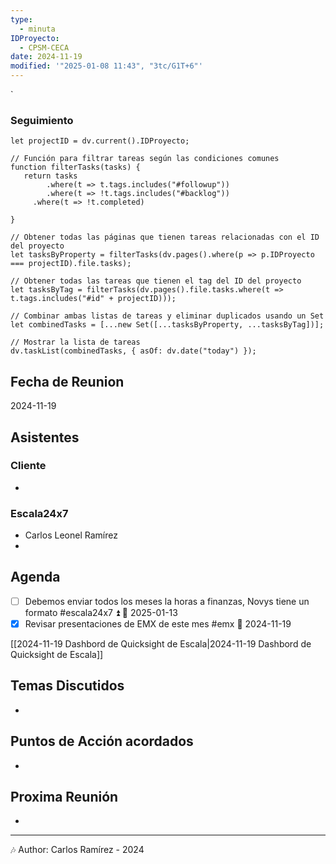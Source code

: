 ```yaml
---
type:
  - minuta
IDProyecto:
  - CPSM-CECA
date: 2024-11-19
modified: '"2025-01-08 11:43", "3tc/G1T+6"'
---
```

`

### Seguimiento

```dataviewjs
let projectID = dv.current().IDProyecto;

// Función para filtrar tareas según las condiciones comunes
function filterTasks(tasks) {
   return tasks
        .where(t => t.tags.includes("#followup"))
        .where(t => !t.tags.includes("#backlog"))
     .where(t => !t.completed)
        
}

// Obtener todas las páginas que tienen tareas relacionadas con el ID del proyecto
let tasksByProperty = filterTasks(dv.pages().where(p => p.IDProyecto === projectID).file.tasks);

// Obtener todas las tareas que tienen el tag del ID del proyecto
let tasksByTag = filterTasks(dv.pages().file.tasks.where(t => t.tags.includes("#id" + projectID)));

// Combinar ambas listas de tareas y eliminar duplicados usando un Set
let combinedTasks = [...new Set([...tasksByProperty, ...tasksByTag])];

// Mostrar la lista de tareas
dv.taskList(combinedTasks, { asOf: dv.date("today") });
 ```
## Fecha de Reunion
2024-11-19

## Asistentes

### Cliente
* 
### Escala24x7
- Carlos Leonel Ramírez
-  

## Agenda
* [ ] Debemos enviar todos los meses la horas a finanzas, Novys tiene un formato #escala24x7 ⏫ 📅 2025-01-13
* [x] Revisar presentaciones de EMX de este mes #emx 📅 2024-11-19

[[2024-11-19 Dashbord de Quicksight de Escala|2024-11-19 Dashbord de Quicksight de Escala]]



## Temas Discutidos
*  

## Puntos de Acción acordados
- 

## Proxima Reunión
*   

---
🎶
Author: Carlos Ramírez - 2024
